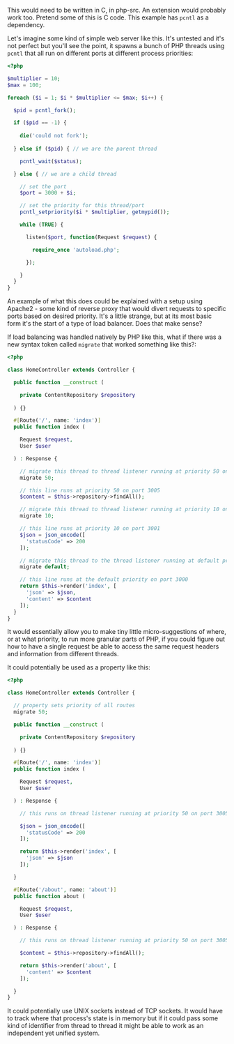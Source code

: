 This would need to be written in C, in php-src. An extension would probably work too. Pretend some of this is C code. This example has `pcntl` as a dependency.

Let's imagine some kind of simple web server like this. It's untested and it's not perfect but you'll see the point, it spawns a bunch of PHP threads using `pcntl` that all run on different ports at different process priorities:

```php
<?php

$multiplier = 10;
$max = 100;

foreach ($i = 1; $i * $multiplier <= $max; $i++) {

  $pid = pcntl_fork();

  if ($pid == -1) {
  
    die('could not fork');
  
  } else if ($pid) { // we are the parent thread

    pcntl_wait($status);

  } else { // we are a child thread

    // set the port
    $port = 3000 + $i;

    // set the priority for this thread/port
    pcntl_setpriority($i * $multiplier, getmypid());

    while (TRUE) {

      listen($port, function(Request $request) {

        require_once 'autoload.php';

      });

    }
  }
}

```

An example of what this does could be explained with a setup using Apache2 - some kind of reverse proxy that would divert requests to specific ports based on desired priority. It's a little strange, but at its most basic form it's the start of a type of load balancer. Does that make sense?

If load balancing was handled natively by PHP like this, what if there was a new syntax token called `migrate` that worked something like this?:

```php
<?php

class HomeController extends Controller {

  public function __construct (

    private ContentRepository $repository
  
  ) {}

  #[Route('/', name: 'index')]
  public function index (

    Request $request,
    User $user

  ) : Response {

    // migrate this thread to thread listener running at priority 50 on port 3005
    migrate 50;

    // this line runs at priority 50 on port 3005
    $content = $this->repository->findAll();

    // migrate this thread to thread listener running at priority 10 on port 3001
    migrate 10;

    // this line runs at priority 10 on port 3001
    $json = json_encode([
      'statusCode' => 200
    ]);

    // migrate this thread to the thread listener running at default priority on port 3000
    migrate default;

    // this line runs at the default priority on port 3000
    return $this->render('index', [
      'json' => $json,
      'content' => $content
    ]);
  }
}
```

It would essentially allow you to make tiny little micro-suggestions of where, or at what priority, to run more granular parts of PHP, if you could figure out how to have a single request be able to access the same request headers and information from different threads.

It could potentially be used as a property like this:

```php
<?php

class HomeController extends Controller {

  // property sets priority of all routes
  migrate 50;

  public function __construct (

    private ContentRepository $repository
  
  ) {}

  #[Route('/', name: 'index')]
  public function index (

    Request $request,
    User $user

  ) : Response {

    // this runs on thread listener running at priority 50 on port 3005

    $json = json_encode([
      'statusCode' => 200
    ]);

    return $this->render('index', [
      'json' => $json
    ]);

  }

  #[Route('/about', name: 'about')]
  public function about (

    Request $request,
    User $user

  ) : Response {

    // this runs on thread listener running at priority 50 on port 3005

    $content = $this->repository->findAll();

    return $this->render('about', [
      'content' => $content
    ]);

  }
}
```

It could potentially use UNIX sockets instead of TCP sockets. It would have to track where that process's state is in memory but if it could pass some kind of identifier from thread to thread it might be able to work as an independent yet unified system.